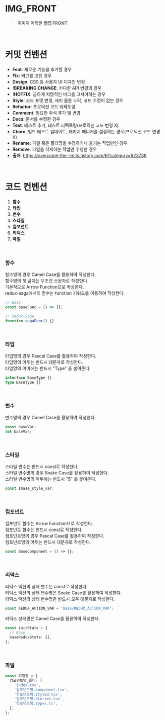 # **IMG_FRONT**

> **이미지 어학원 웹앱 FRONT**

<br/>

# 커밋 컨벤션

- **Feat**: 새로운 기능을 추가할 경우
- **Fix**: 버그를 고친 경우
- **Design**: CSS 등 사용자 UI 디자인 변경
- **!BREAKING CHANGE**: 커다란 API 변경의 경우
- **!HOTFIX**: 급하게 치명적인 버그를 고쳐야하는 경우
- **Style**: 코드 포맷 변경, 세미 콜론 누락, 코드 수정이 없는 경우
- **Refactor**: 프로덕션 코드 리팩토링
- **Comment**: 필요한 주석 추가 및 변경
- **Docs**: 문서를 수정한 경우
- **Test**: 테스트 추가, 테스트 리팩토링(프로덕션 코드 변경 X)
- **Chore**: 빌드 테스트 업데이트, 패키지 매니저를 설정하는 경우(프로덕션 코드 변경 X)
- **Rename**: 파일 혹은 폴더명을 수정하거나 옮기는 작업만인 경우
- **Remove**: 파일을 삭제하는 작업만 수행한 경우
- **출처**: https://overcome-the-limits.tistory.com/6?category=923736

<br/>

# 코드 컨벤션

1. **함수**
2. **타입**
3. **변수**
4. **스타일**
5. **컴포넌트**
6. **리덕스**
7. **파일**

<br/>

### **함수**

함수명의 경우 Camel Case를 활용하여 작성한다.<br/>
함수명의 첫 글자는 무조건 소문자로 작성한다.<br/>
기본적으로 Arrow Function으로 작성한다.<br/>
redux-saga에서의 함수는 function 키워드를 이용하여 작성한다.<br/>

```typescript
// Base
const baseFunc = () => {};

// Redux-Saga
function sagaFunc() {}
```

<br/>

### **타입**

타입명의 경우 Pascal Case를 활용하여 작성한다.<br/>
타입명의 어두는 반드시 대문자로 작성한다.<br/>
타입명의 어미에는 반드시 "Type" 을 붙여준다.<br/>

```typescript
interface BaseType {}
type BaseType {}
```

<br/>

### **변수**

변수명의 경우 Camel Case를 활용하여 작성한다.<br/>

```typescript
const baseVar;
let baseVar;
```

<br/>

### **스타일**

스타일 변수는 반드시 const로 작성한다.<br/>
스타일 변수명의 경우 Snake Case를 활용하여 작성한다.<br/>
스타일 변수명의 어두에는 반드시 "$" 를 붙여준다.<br/>

```typescript
const $base_style_var;
```

<br/>

### **컴포넌트**

컴포넌트 함수는 Arrow Function으로 작성한다.<br/>
컴포넌트 함수는 반드시 const로 작성한다.<br/>
컴포넌트명의 경우 Pascal Case를 활용하여 작성한다.<br/>
컴포넌트명의 어두는 반드시 대문자로 작성한다.<br/>

```typescript
const BaseComponent = () => {};
```

<br/>

### **리덕스**

리덕스 액션의 상태 변수는 const로 작성한다.<br/>
리덕스 액션의 상태 변수명은 Snake Case를 활용하여 작성한다.<br/>
리덕스 액션의 상태 변수명은 반드시 모두 대문자로 작성한다.<br/>

```typescript
const REDUX_ACTION_VAR = 'base/REDUX_ACTION_VAR';
```

리덕스 상태명은 Camel Case를 활용하여 작성한다.<br/>

```typescript
const initState = {
  // Base
  baseReduxState: [],
};
```

<br/>

### **파일**

```typescript
const 파일명 = {
  컴포넌트명_폴더: [
    'index.tsx',
    '컴포넌트명.component.tsx',
    '컴포넌트명.styled.tsx',
    '컴포넌트명.stories.tsx',
    '컴포넌트명.types.ts',
  ],
};
```

